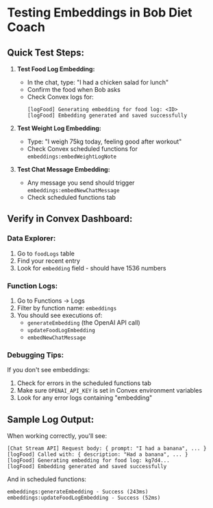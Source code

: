 # Testing Embeddings in Bob Diet Coach

## Quick Test Steps:

1. **Test Food Log Embedding:**
   - In the chat, type: "I had a chicken salad for lunch"
   - Confirm the food when Bob asks
   - Check Convex logs for:
     ```
     [logFood] Generating embedding for food log: <ID>
     [logFood] Embedding generated and saved successfully
     ```

2. **Test Weight Log Embedding:**
   - Type: "I weigh 75kg today, feeling good after workout"
   - Check Convex scheduled functions for `embeddings:embedWeightLogNote`

3. **Test Chat Message Embedding:**
   - Any message you send should trigger `embeddings:embedNewChatMessage`
   - Check scheduled functions tab

## Verify in Convex Dashboard:

### Data Explorer:

1. Go to `foodLogs` table
2. Find your recent entry
3. Look for `embedding` field - should have 1536 numbers

### Function Logs:

1. Go to Functions → Logs
2. Filter by function name: `embeddings`
3. You should see executions of:
   - `generateEmbedding` (the OpenAI API call)
   - `updateFoodLogEmbedding`
   - `embedNewChatMessage`

### Debugging Tips:

If you don't see embeddings:

1. Check for errors in the scheduled functions tab
2. Make sure `OPENAI_API_KEY` is set in Convex environment variables
3. Look for any error logs containing "embedding"

## Sample Log Output:

When working correctly, you'll see:

```
[Chat Stream API] Request body: { prompt: "I had a banana", ... }
[logFood] Called with: { description: "Had a banana", ... }
[logFood] Generating embedding for food log: kg7d4...
[logFood] Embedding generated and saved successfully
```

And in scheduled functions:

```
embeddings:generateEmbedding - Success (243ms)
embeddings:updateFoodLogEmbedding - Success (52ms)
```
